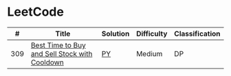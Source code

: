 LeetCode
===
| # | Title | Solution | Difficulty | Classification | 
|---| ----- | -------- | ---------- | -------------- |
|309|[Best Time to Buy and Sell Stock with Cooldown](https://leetcode.com/problems/best-time-to-buy-and-sell-stock-with-cooldown/)|[PY](./309/309.py)|Medium|DP|
